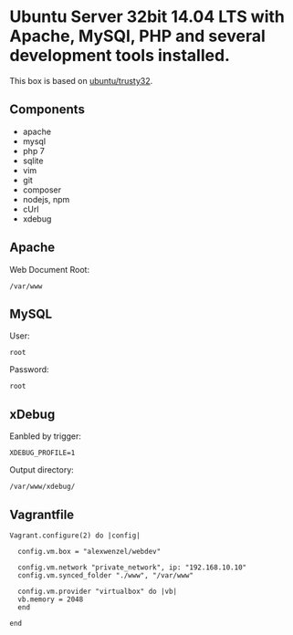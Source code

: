# Ubuntu Server 32bit 14.04 LTS with Apache, MySQl, PHP and several development tools installed.

This box is based on [ubuntu/trusty32](https://atlas.hashicorp.com/ubuntu/boxes/trusty32).

## Components

* apache
* mysql
* php 7
* sqlite
* vim
* git
* composer
* nodejs, npm
* cUrl
* xdebug

## Apache

Web Document Root: 

```
/var/www
```

## MySQL

User: 

```
root
```

Password:

```
root
```

## xDebug

Eanbled by trigger: 

```
XDEBUG_PROFILE=1
```

Output directory: 

```
/var/www/xdebug/
```

## Vagrantfile

    Vagrant.configure(2) do |config|
    
      config.vm.box = "alexwenzel/webdev"
    
      config.vm.network "private_network", ip: "192.168.10.10"
      config.vm.synced_folder "./www", "/var/www"
    
      config.vm.provider "virtualbox" do |vb|
      vb.memory = 2048
      end
    
    end
